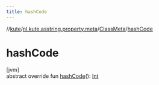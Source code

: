 ```yaml
---
title: hashCode
---
```

//[kute](../../../index.html)/[nl.kute.asstring.property.meta](../index.html)/[ClassMeta](index.html)/[hashCode](hash-code.html)



# hashCode



[jvm]\
abstract override fun [hashCode](hash-code.html)(): [Int](https://kotlinlang.org/api/latest/jvm/stdlib/kotlin/-int/index.html)




